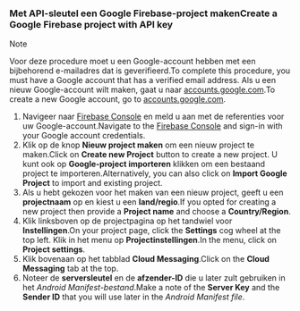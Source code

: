 
### <a name="create-a-google-firebase-project-with-api-key"></a><span data-ttu-id="782b0-101">Met API-sleutel een Google Firebase-project maken</span><span class="sxs-lookup"><span data-stu-id="782b0-101">Create a Google Firebase project with API key</span></span>
> [!NOTE]
> <span data-ttu-id="782b0-102">Voor deze procedure moet u een Google-account hebben met een bijbehorend e-mailadres dat is geverifieerd.</span><span class="sxs-lookup"><span data-stu-id="782b0-102">To complete this procedure, you must have a Google account that has a verified email address.</span></span> <span data-ttu-id="782b0-103">Als u een nieuw Google-account wilt maken, gaat u naar <a href="http://go.microsoft.com/fwlink/p/?LinkId=268302" target="_blank">accounts.google.com</a>.</span><span class="sxs-lookup"><span data-stu-id="782b0-103">To create a new Google account, go to <a href="http://go.microsoft.com/fwlink/p/?LinkId=268302" target="_blank">accounts.google.com</a>.</span></span>
> 
> 

1. <span data-ttu-id="782b0-104">Navigeer naar [Firebase Console](https://console.firebase.google.com/) en meld u aan met de referenties voor uw Google-account.</span><span class="sxs-lookup"><span data-stu-id="782b0-104">Navigate to the [Firebase Console](https://console.firebase.google.com/) and sign-in with your Google account credentials.</span></span>
2. <span data-ttu-id="782b0-105">Klik op de knop **Nieuw project maken** om een nieuw project te maken.</span><span class="sxs-lookup"><span data-stu-id="782b0-105">Click on **Create new Project** button to create a new project.</span></span> <span data-ttu-id="782b0-106">U kunt ook op **Google-project importeren** klikken om een bestaand project te importeren.</span><span class="sxs-lookup"><span data-stu-id="782b0-106">Alternatively, you can also click on **Import Google Project** to import and existing project.</span></span> 
3. <span data-ttu-id="782b0-107">Als u hebt gekozen voor het maken van een nieuw project, geeft u een **projectnaam** op en kiest u een **land/regio**.</span><span class="sxs-lookup"><span data-stu-id="782b0-107">If you opted for creating a new project then provide a **Project name** and choose a **Country/Region**.</span></span>
4. <span data-ttu-id="782b0-108">Klik linksboven op de projectpagina op het tandwiel voor **Instellingen**.</span><span class="sxs-lookup"><span data-stu-id="782b0-108">On your project page, click the **Settings** cog wheel at the top left.</span></span> <span data-ttu-id="782b0-109">Klik in het menu op **Projectinstellingen**.</span><span class="sxs-lookup"><span data-stu-id="782b0-109">In the menu, click on **Project settings**.</span></span>  
5. <span data-ttu-id="782b0-110">Klik bovenaan op het tabblad **Cloud Messaging**.</span><span class="sxs-lookup"><span data-stu-id="782b0-110">Click on the **Cloud Messaging** tab at the top.</span></span> 
6. <span data-ttu-id="782b0-111">Noteer de **serversleutel** en de **afzender-ID** die u later zult gebruiken in het *Android Manifest-bestand*.</span><span class="sxs-lookup"><span data-stu-id="782b0-111">Make a note of the **Server Key** and the **Sender ID** that you will use later in the *Android Manifest file*.</span></span>  

